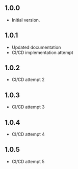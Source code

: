 ## 1.0.0

- Initial version.

## 1.0.1

- Updated documentation
- CI/CD implementation attempt

## 1.0.2

- CI/CD attempt 2

## 1.0.3

- CI/CD attempt 3

## 1.0.4

- CI/CD attempt 4

## 1.0.5

- CI/CD attempt 5

